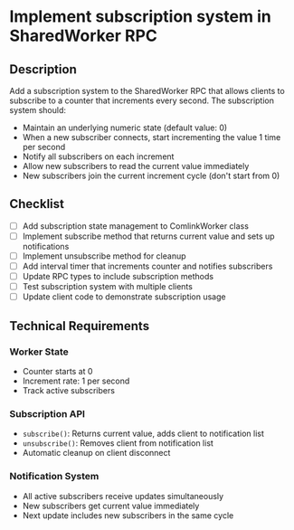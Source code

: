 # Implement subscription system in SharedWorker RPC

## Description

Add a subscription system to the SharedWorker RPC that allows clients to subscribe to a counter that increments every second. The subscription system should:

- Maintain an underlying numeric state (default value: 0)
- When a new subscriber connects, start incrementing the value 1 time per second
- Notify all subscribers on each increment
- Allow new subscribers to read the current value immediately
- New subscribers join the current increment cycle (don't start from 0)

## Checklist

- [ ] Add subscription state management to ComlinkWorker class
- [ ] Implement subscribe method that returns current value and sets up notifications  
- [ ] Implement unsubscribe method for cleanup
- [ ] Add interval timer that increments counter and notifies subscribers
- [ ] Update RPC types to include subscription methods
- [ ] Test subscription system with multiple clients
- [ ] Update client code to demonstrate subscription usage

## Technical Requirements

### Worker State
- Counter starts at 0
- Increment rate: 1 per second
- Track active subscribers

### Subscription API
- `subscribe()`: Returns current value, adds client to notification list
- `unsubscribe()`: Removes client from notification list  
- Automatic cleanup on client disconnect

### Notification System
- All active subscribers receive updates simultaneously
- New subscribers get current value immediately
- Next update includes new subscribers in the same cycle